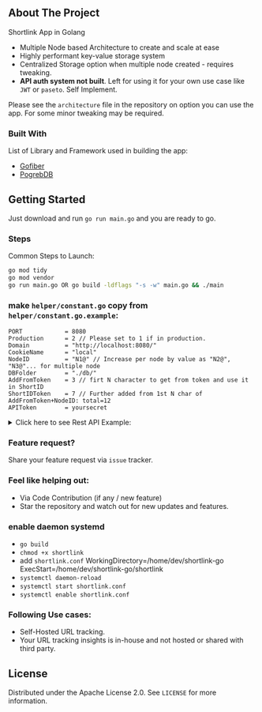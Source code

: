 ## About The Project

Shortlink App in Golang

* Multiple Node based Architecture to create and scale at ease
* Highly performant key-value storage system
* Centralized Storage option when multiple node created - requires tweaking.
* **API auth system not built**. Left for using it for your own use case like `JWT` or `paseto`. Self Implement.

Please see the `architecture` file in the repository on option you can use the app. For some minor tweaking may be required.

### Built With

List of Library and Framework used in building the app:

* [Gofiber](https://gofiber.io)
* [PogrebDB](github.com/dgraph-io/badger/v3)


<!-- GETTING STARTED -->
## Getting Started

Just download and run `go run main.go` and you are ready to go.

### Steps

Common Steps to Launch:

  ```sh
  go mod tidy
  go mod vendor
  go run main.go OR go build -ldflags "-s -w" main.go && ./main
  ```

### make `helper/constant.go` copy from `helper/constant.go.example`:

```
PORT            = 8080
Production      = 2 // Please set to 1 if in production.
Domain          = "http://localhost:8080/"
CookieName      = "local"
NodeID          = "N1@" // Increase per node by value as "N2@", "N3@"... for multiple node
DBFolder        = "./db/"
AddFromToken    = 3 // firt N character to get from token and use it in ShortID
ShortIDToken    = 7 // Further added from 1st N char of AddFromToken+NodeID: total=12
APIToken        = yoursecret
```

<details>
<summary>Click here to see Rest API Example:</summary>

  1. Short URL redirector: `/:short_code_here`
  2. API Routes:
>    - /api/create [Post]
>>     Takes `{"url": "https://github.com"}` with `Authorization: Bearer {APIToken}` from Header
>    - /api/update [Post]
>>     Takes `{"old": "https://github.com", "new": "https://bitbucket.com", "short": "shortcode"}` with `Authorization: Bearer {token}` from Header
>    - /api/delete [Post]
>>     Takes `{ "long": "https://bitbucket.com", "short": "shortcode"}` with `Authorization: Bearer {APIToken}` from Header
>    - /api/fetch [GET]
>>      Takes `Authorization: Bearer {APIToken}` from Header
>    - /api/fetch/:short_code_here [GET]
>>      {short_code_here} in the URL and Takes `Authorization: Bearer {APIToken}` from Header

**Note:** Remember to implement `Auth` system of your own and Replace `APITokenLength` check with your own function.
</details>

### Feature request?

Share your feature request via `issue` tracker.

### Feel like helping out:

- Via Code Contribution (if any / new feature)
- Star the repository and watch out for new updates and features.

### enable daemon systemd
- `go build`
- `chmod +x shortlink`
- add `shortlink.conf` 
WorkingDirectory=/home/dev/shortlink-go
ExecStart=/home/dev/shortlink-go/shortlink
- `systemctl daemon-reload`
- `systemctl start shortlink.conf`
- `systemctl enable shortlink.conf`

### Following Use cases:

- Self-Hosted URL tracking.
- Your URL tracking insights is in-house and not hosted or shared with third party.

<!-- LICENSE -->
## License

Distributed under the Apache License 2.0. See `LICENSE` for more information.



